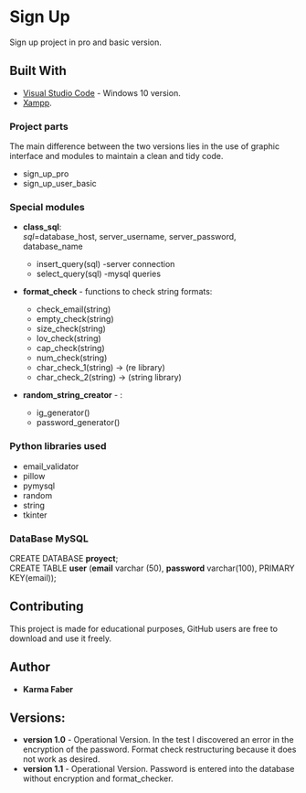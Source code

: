 # Sign Up 

Sign up project in pro and basic version.

## Built With

* [Visual Studio Code](https://code.visualstudio.com/) - Windows 10 version.  
* [Xampp](https://www.apachefriends.org/es/index.html). 

### Project parts
The main difference between the two versions lies in the use of graphic interface and modules to maintain a clean and tidy code.
* sign_up_pro
* sign_up_user_basic

### Special modules
* <b>class_sql</b>:
<br/><i>sql</i>=database_host, server_username, server_password, database_name
     - insert_query(sql) -server connection
     - select_query(sql) -mysql queries

* <b>format_check</b> - functions to check string formats:
     - check_email(string)
     - empty_check(string)
     - size_check(string)
     - lov_check(string)
     - cap_check(string)
     - num_check(string)
     - char_check_1(string) -> (re library)
     - char_check_2(string) -> (string library)
* <b>random_string_creator</b> -   :
     - ig_generator()
     - password_generator()

### Python libraries used
* email_validator
* pillow
* pymysql
* random
* string
* tkinter


### DataBase MySQL
CREATE DATABASE <b>proyect</b>;
<br/>CREATE TABLE <b>user</b> (<b>email</b> varchar (50), <b>password</b> varchar(100), PRIMARY KEY(email));

## Contributing

This project is made for educational purposes, GitHub users are free to download and use it freely.

## Author

* **Karma Faber** 

## Versions:
* <b>version 1.0</b> - Operational Version. In the test I discovered an error in the encryption of the password. Format check restructuring because it does not work as desired.
* <b>version 1.1</b> - Operational Version. Password is entered into the database without encryption and format_checker.



